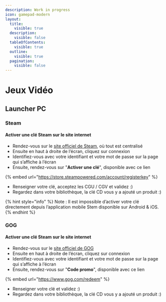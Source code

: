```yaml
---
description: Work in progress
icon: gamepad-modern
layout:
  title:
    visible: true
  description:
    visible: false
  tableOfContents:
    visible: true
  outline:
    visible: true
  pagination:
    visible: false
---
```


# Jeux Vidéo

## Launcher PC

### Steam

#### Activer une clé Steam sur le site internet

* Rendez-vous sur le [site officiel de Steam](https://store.steampowered.com/?l=french), où tout est centralisé
* Ensuite en haut à droite de l’écran, cliquez sur connexion
* Identifiez-vous avec votre identifiant et votre mot de passe sur la page qui s’affiche à l’écran
* Ensuite, rendez-vous sur "**Activer une clé**", disponible avec ce lien

{% embed url="https://store.steampowered.com/account/registerkey" %}

* Renseigner votre clé, acceptez les CGU / CGV et validez :)
* Regardez dans votre bibliothèque, la clé CD vous y a ajouté un produit :)

{% hint style="info" %}
Note : Il est impossible d’activer votre clé directement depuis l’application mobile Stem disponible sur Android & iOS.
{% endhint %}



### GOG

#### Activer une clé Steam sur le site internet

* Rendez-vous sur le [site officiel de GOG](https://www.gog.com)
* Ensuite en haut à droite de l’écran, cliquez sur connexion
* Identifiez-vous avec votre identifiant et votre mot de passe sur la page qui s’affiche à l’écran
* Ensuite, rendez-vous sur "**Code promo**", disponible avec ce lien

{% embed url="https://www.gog.com/redeem" %}

* Renseigner votre clé et validez :)
* Regardez dans votre bibliothèque, la clé CD vous y a ajouté un produit :)
